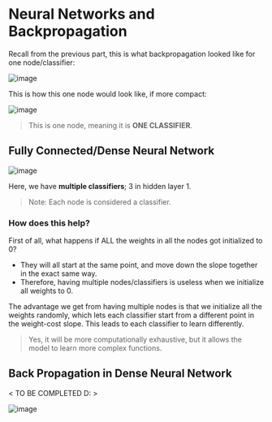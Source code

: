 # Neural Networks and Backpropagation

Recall from the previous part, this is what backpropagation looked like for one node/classifier:

![image](https://github.com/SohailaDiab/Supervised-Learning-Course/assets/70928356/9739352d-1bbc-40d2-9495-f642639d30f4)

This is how this one node would look like, if more compact:

![image](https://github.com/SohailaDiab/Supervised-Learning-Course/assets/70928356/548e7b04-818c-4aa9-9806-3a0f6b2b2517)

> This is one node, meaning it is **ONE CLASSIFIER**.

## Fully Connected/Dense Neural Network

![image](https://github.com/SohailaDiab/Supervised-Learning-Course/assets/70928356/27059687-c621-4edc-ab90-708363478c87)

Here, we have **multiple classifiers**; 3 in hidden layer 1.
> Note: Each node is considered a classifier.

### How does this help?
First of all, what happens if ALL the weights in all the nodes got initialized to 0?
- They will all start at the same point, and move down the slope together in the exact same way.
- Therefore, having multiple nodes/classifiers is useless when we initialize all weights to 0.

The advantage we get from having multiple nodes is that we initialize all the weights randomly, which lets each classifier start from a different point in the weight-cost slope. This leads to each classifier to learn differently.
> Yes, it will be more computationally exhaustive, but it allows the model to learn more complex functions.

## Back Propagation in Dense Neural Network
< TO BE COMPLETED D: >
  
![image](https://github.com/SohailaDiab/Supervised-Learning-Course/assets/70928356/486b7568-cd67-4060-9413-bbfe978a17fc)


























<br><br><br><br><br><br><br><br><br><br><br><br><br><br><br><br><br><br><br><br><br><br><br><br><br><br><br><br><br><br><br><br><br><br><br><br><br><br><br><br><br><br><br><br><br><br><br><br><br><br><br><br><br><br><br><br><br>
